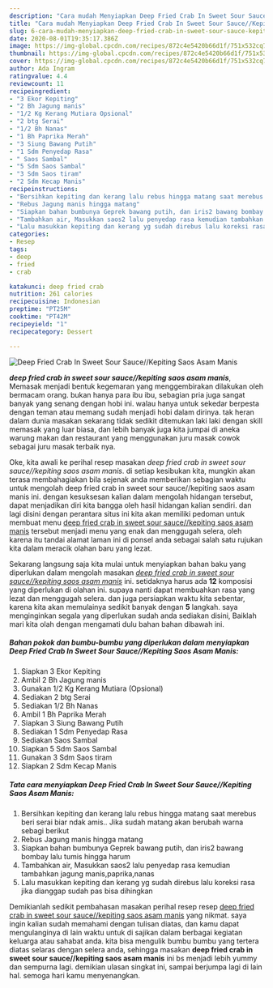 ```yaml
---
description: "Cara mudah Menyiapkan Deep Fried Crab In Sweet Sour Sauce//Kepiting Saos Asam Manis Lezat"
title: "Cara mudah Menyiapkan Deep Fried Crab In Sweet Sour Sauce//Kepiting Saos Asam Manis Lezat"
slug: 6-cara-mudah-menyiapkan-deep-fried-crab-in-sweet-sour-sauce-kepiting-saos-asam-manis-lezat
date: 2020-08-01T19:35:17.386Z
image: https://img-global.cpcdn.com/recipes/872c4e5420b66d1f/751x532cq70/deep-fried-crab-in-sweet-sour-saucekepiting-saos-asam-manis-foto-resep-utama.jpg
thumbnail: https://img-global.cpcdn.com/recipes/872c4e5420b66d1f/751x532cq70/deep-fried-crab-in-sweet-sour-saucekepiting-saos-asam-manis-foto-resep-utama.jpg
cover: https://img-global.cpcdn.com/recipes/872c4e5420b66d1f/751x532cq70/deep-fried-crab-in-sweet-sour-saucekepiting-saos-asam-manis-foto-resep-utama.jpg
author: Ada Ingram
ratingvalue: 4.4
reviewcount: 11
recipeingredient:
- "3 Ekor Kepiting"
- "2 Bh Jagung manis"
- "1/2 Kg Kerang Mutiara Opsional"
- "2 btg Serai"
- "1/2 Bh Nanas"
- "1 Bh Paprika Merah"
- "3 Siung Bawang Putih"
- "1 Sdm Penyedap Rasa"
- " Saos Sambal"
- "5 Sdm Saos Sambal"
- "3 Sdm Saos tiram"
- "2 Sdm Kecap Manis"
recipeinstructions:
- "Bersihkan kepiting dan kerang lalu rebus hingga matang saat merebus beri serai biar ndak amis.. Jika sudah matang akan berubah warna sebagi berikut"
- "Rebus Jagung manis hingga matang"
- "Siapkan bahan bumbunya Geprek bawang putih, dan iris2 bawang bombay lalu tumis hingga harum"
- "Tambahkan air, Masukkan saos2 lalu penyedap rasa kemudian tambahkan jagung manis,paprika,nanas"
- "Lalu masukkan kepiting dan kerang yg sudah direbus lalu koreksi rasa jika dianggap sudah pas bisa dihingkan"
categories:
- Resep
tags:
- deep
- fried
- crab

katakunci: deep fried crab 
nutrition: 261 calories
recipecuisine: Indonesian
preptime: "PT25M"
cooktime: "PT42M"
recipeyield: "1"
recipecategory: Dessert

---
```



![Deep Fried Crab In Sweet Sour Sauce//Kepiting Saos Asam Manis](https://img-global.cpcdn.com/recipes/872c4e5420b66d1f/751x532cq70/deep-fried-crab-in-sweet-sour-saucekepiting-saos-asam-manis-foto-resep-utama.jpg)

<b><i>deep fried crab in sweet sour sauce//kepiting saos asam manis</i></b>, Memasak menjadi bentuk kegemaran yang menggembirakan dilakukan oleh bermacam orang. bukan hanya para ibu ibu, sebagian pria juga sangat banyak yang senang dengan hobi ini. walau hanya untuk sekedar berpesta dengan teman atau memang sudah menjadi hobi dalam dirinya. tak heran dalam dunia masakan sekarang tidak sedikit ditemukan laki laki dengan skill memasak yang luar biasa, dan lebih banyak juga kita jumpai di aneka warung makan dan restaurant yang menggunakan juru masak cowok sebagai juru masak terbaik nya.



Oke, kita awali ke perihal resep masakan <i>deep fried crab in sweet sour sauce//kepiting saos asam manis</i>. di setiap kesibukan kita, mungkin akan terasa membahagiakan bila sejenak anda memberikan sebagian waktu untuk mengolah deep fried crab in sweet sour sauce//kepiting saos asam manis ini. dengan kesuksesan kalian dalam mengolah hidangan tersebut, dapat menjadikan diri kita bangga oleh hasil hidangan kalian sendiri. dan lagi disini dengan perantara situs ini kita akan memiliki pedoman untuk membuat menu <u>deep fried crab in sweet sour sauce//kepiting saos asam manis</u> tersebut menjadi menu yang enak dan menggugah selera, oleh karena itu tandai alamat laman ini di ponsel anda sebagai salah satu rujukan kita dalam meracik olahan baru yang lezat.


Sekarang langsung saja kita mulai untuk menyiapkan bahan baku yang diperlukan dalam mengolah masakan <u><i>deep fried crab in sweet sour sauce//kepiting saos asam manis</i></u> ini. setidaknya harus ada <b>12</b> komposisi yang diperlukan di olahan ini. supaya nanti dapat membuahkan rasa yang lezat dan menggugah selera. dan juga persiapkan waktu kita sebentar, karena kita akan memulainya sedikit banyak dengan <b>5</b> langkah. saya menginginkan segala yang diperlukan sudah anda sediakan disini, Baiklah mari kita olah dengan mengamati dulu bahan bahan dibawah ini.

<!--inarticleads1-->

##### Bahan pokok dan bumbu-bumbu yang diperlukan dalam menyiapkan Deep Fried Crab In Sweet Sour Sauce//Kepiting Saos Asam Manis:

1. Siapkan 3 Ekor Kepiting
1. Ambil 2 Bh Jagung manis
1. Gunakan 1/2 Kg Kerang Mutiara (Opsional)
1. Sediakan 2 btg Serai
1. Sediakan 1/2 Bh Nanas
1. Ambil 1 Bh Paprika Merah
1. Siapkan 3 Siung Bawang Putih
1. Sediakan 1 Sdm Penyedap Rasa
1. Sediakan  Saos Sambal
1. Siapkan 5 Sdm Saos Sambal
1. Gunakan 3 Sdm Saos tiram
1. Siapkan 2 Sdm Kecap Manis




<!--inarticleads2-->

##### Tata cara menyiapkan Deep Fried Crab In Sweet Sour Sauce//Kepiting Saos Asam Manis:

1. Bersihkan kepiting dan kerang lalu rebus hingga matang saat merebus beri serai biar ndak amis.. Jika sudah matang akan berubah warna sebagi berikut
1. Rebus Jagung manis hingga matang
1. Siapkan bahan bumbunya Geprek bawang putih, dan iris2 bawang bombay lalu tumis hingga harum
1. Tambahkan air, Masukkan saos2 lalu penyedap rasa kemudian tambahkan jagung manis,paprika,nanas
1. Lalu masukkan kepiting dan kerang yg sudah direbus lalu koreksi rasa jika dianggap sudah pas bisa dihingkan




Demikianlah sedikit pembahasan masakan perihal resep resep <u>deep fried crab in sweet sour sauce//kepiting saos asam manis</u> yang nikmat. saya ingin kalian sudah memahami dengan tulisan diatas, dan kamu dapat mengulanginya di lain waktu untuk di sajikan dalam berbagai kegiatan keluarga atau sahabat anda. kita bisa mengulik bumbu bumbu yang tertera diatas selaras dengan selera anda, sehingga masakan <b>deep fried crab in sweet sour sauce//kepiting saos asam manis</b> ini bs menjadi lebih yummy dan sempurna lagi. demikian ulasan singkat ini, sampai berjumpa lagi di lain hal. semoga hari kamu menyenangkan.
